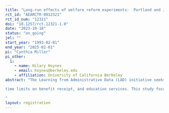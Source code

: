 ```yaml
---
title: "Long-run effects of welfare reform experiments:  Portland and Jobs First"
rct_id: "AEARCTR-0012321"
rct_id_num: "12321"
doi: "10.1257/rct.12321-1.0"
date: "2023-10-18"
status: "on_going"
jel: ""
start_year: "1993-02-01"
end_year: "2025-02-01"
pi: "Cynthia Miller"
pi_other:
  1:
    - name: Hilary Hoynes
    - email: hoynes@berkeley.edu
    - affiliation: University of California Berkeley
abstract: "The Learning from Administrative Data (LAD) initiative seeks to extend the evidence of the long-term effects of various welfare-to-work programs evaluated in the 1990s, programs that included components such as earnings supplements, child care subsidies, work requirements,
time limits on benefit receipt, and education services. This study focuses on two programs.  The first is Connecticut Jobs First, one of the first welfare reform initiatives to impose statewide time limits on welfare receipt. These time limits were coupled with financial incentives designed to encourage work.  The second is the NEWWS program in Portland, which provided employment and support services to a broad cross section of individuals receiving Aid to Families with Dependent Children (AFDC), the prior name for what is now called Temporary Assistance for Needy Families, or TANF. This study will merge data for the study participants with multiple sources of demographic and administrative data in order to assess effects on employment, earnings, fertility, and mortality. The primary focus will be to assess effects on these outcomes during adulthood for individuals who were children during the program period, although effects will also be estimated for selected outcomes for the adult participants.
"
layout: registration
---
```



